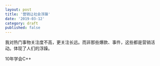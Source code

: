 ```yaml
---
layout: post
title: '营销让社会浮躁'
date: '2019-03-12'
category: draft
published: false
---
```


我对热门事物关注度不高，更关注长远。而非那些爆款、事件，这些都是营销活动。体现了人们的浮躁。

10年学会C++
